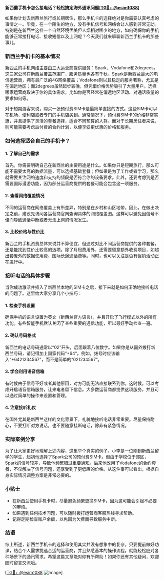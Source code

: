 **新西蘭手机卡怎么接电话？轻松搞定海外通讯问题[[TG💪+ @esim1088](https://t.me/s/esim1088)]**

如果你计划去新西兰旅行或长期居住，那么手机卡的选择绝对是你需要认真考虑的事情之一。毕竟，在一个陌生的地方，没有手机信号和网络会让人感到非常无助。特别是在新西兰这样一个自然环境优美但人烟相对稀少的地方，如何确保你的手机能够正常接打电话、接收短信以及上网呢？今天我们就来聊聊新西兰手机卡的那些事儿。

### 新西兰手机卡的基本情况

新西兰的手机网络主要由三大运营商提供服务：Spark、Vodafone和2degrees。这三家公司在新西兰覆盖范围广，服务质量也各有千秋。Spark是新西兰最大的电信运营商，拥有最广泛的4G网络覆盖；Vodafone则以其稳定的服务著称，尤其是在偏远地区；而2degrees虽然起步较晚，但凭借价格优势吸引了大量用户。选择哪家运营商取决于你的具体需求，比如你是否经常在偏远地区活动、对通话质量的要求如何等。

对于短期游客来说，购买一张预付费SIM卡是最简单直接的方式。这些SIM卡可以在机场、便利店或者专门的手机店买到。通常情况下，预付费SIM卡的价格非常实惠，并且提供了灵活的套餐选择，适合不同预算的人群。而对于长期居住者来说，则可能需要考虑后付费的合约计划，以便享受更优惠的价格和服务。

### 如何选择适合自己的手机卡？

#### 1. **了解自己的需求**
首先，你需要明确自己在新西兰的主要用途是什么。如果你只是短期旅行，那么可能不需要太高的数据流量，可以选择基础套餐；但如果是为了工作或者学习，那么就需要关注网络速度和支持的频段是否符合你的设备要求。此外，还要考虑到是否需要国际漫游功能，因为部分运营商提供的套餐可能会包含这一项服务。

#### 2. **查看网络覆盖情况**
不同的运营商在网络覆盖上有所差异，特别是在乡村和山区地带。因此，在做出决定之前，建议先访问各运营商官网查询具体的网络覆盖图。这样可以避免因信号不佳而导致通话中断或者无法上网的情况发生。

#### 3. **比较价格与性价比**
新西兰的手机资费总体来说并不算便宜，但通过对比不同运营商提供的各种套餐，还是能找到性价比较高的选项。除了月租费用外，还需要留意额外收费项目，如超出套餐外的数据使用费、国际长途通话费等。同时，也可以关注是否有促销活动正在进行中。

### 接听电话的具体步骤

当你成功激活并插入了新西兰本地的SIM卡之后，接下来就是如何正确地接听电话的问题了。这里给大家分享几个小技巧：

#### 1. **检查手机设置**
确保手机的语言设置为英文（新西兰官方语言），并且开启了飞行模式以外的所有功能。有些智能手机默认关闭了某些重要的通信功能，所以最好手动检查一遍。

#### 2. **确认号码格式**
新西兰的电话号码通常以“02”开头，后面跟着八位数字。如果你是从国外拨打新西兰号码，请记得加上国家代码“+64”。例如，拨号时应该输入“+6421234567”，而不是简单的“021234567”。

#### 3. **学会利用语音信箱**
有时候由于信号不好或者其他原因，对方可能无法直接联系到你。这时候，可以考虑开启语音信箱服务，让来电者留下信息。大多数运营商都提供这项服务，并且可以通过简单的操作来设置和管理。

#### 4. **注意接听礼仪**
在国外尤其是新西兰这样的文化背景下，礼貌地接听电话非常重要。尽量保持耐心，不要打断对方说话，也不要随意挂断电话，除非有紧急情况。

### 实际案例分享

为了让大家更好地理解上述内容，这里举个真实的例子。小李是一位刚到新西兰留学的学生，起初他选择了Spark公司的预付费SIM卡。但由于学校位于郊区，Spark的信号较差，导致他频繁错过重要通知。后来他改用了Vodafone的合约套餐，不仅解决了信号问题，还享受到了更低廉的价格。从这件事可以看出，根据自身实际情况调整方案是非常必要的。

### 小贴士

- 在新西兰使用手机卡时，尽量避免频繁更换SIM卡，因为这可能会引起不必要的麻烦。
- 如果遇到任何技术问题，可以随时拨打运营商客服热线寻求帮助。
- 记得定期检查账户余额，以免因为欠费而导致服务中断。

### 结语

综上所述，新西兰手机卡的选择和使用其实并没有想象中的复杂。只要提前做好功课，结合个人需求挑选合适的运营商，并且熟悉基本的操作流程，就能轻松应对各种场景下的通讯需求。希望这篇文章能对你有所帮助！如果你还有其他疑问，欢迎随时留言交流哦。

[[TG💪+ @esim1088](https://t.me/s/esim1088) ![Image](https://i.postimg.cc/4NQfJmqS/Snipaste-2025-05-13-00-14-12.png)]